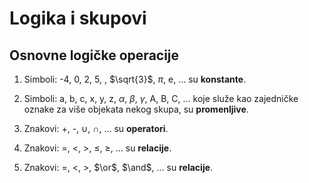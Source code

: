 # Logika i skupovi

## Osnovne logičke operacije

1. Simboli: -4, 0, 2, 5, , $\sqrt{3}$, $\pi$, e, ... su **konstante**.

2. Simboli: a, b, c, x, y, z, $\alpha$, $\beta$, $\gamma$, A, B, C, ... koje služe kao zajedničke oznake za više objekata nekog skupa, su **promenljive**.

3. Znakovi: +, -, $\cup$, $\cap$, ... su **operatori**.

4. Znakovi: $=$, $<$, $>$, $\le$, $\ge$, ... su **relacije**.

5. Znakovi: $=$, $<$, $>$, $\or$, $\and$, ... su **relacije**.